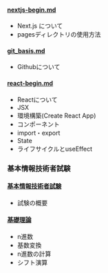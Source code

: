 #### [nextjs-begin.md](nextjs-begin.md)
- Next.js について
- pagesディレクトリの使用方法

#### [git_basis.md](git_basis.md)
- Githubについて

#### [react-begin.md](react-begin.md)
- Reactについて
- JSX
- 環境構築(Create React App)
- コンポーネント
- import・export
- State
- ライフサイクルとuseEffect

### 基本情報技術者試験
#### [基本情報技術者試験](基本情報技術者試験/基本情報技術者試験.md)
- 試験の概要
#### [基礎理論](基本情報技術者試験/基礎理論.md)
- n進数
- 基数変換
- n進数の計算
- シフト演算
